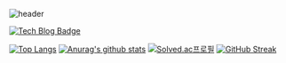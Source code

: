 ![header](https://capsule-render.vercel.app/api?type=wave&color=#7BB4E3&height=300&section=header&text=Lwonbin&fontSize=90)


[![Tech Blog Badge](http://img.shields.io/badge/-Tech%20blog-black?style=flat-square&logo=github&link=https://lwb9036.tistory.com/)](https://lwb9036.tistory.com/)

[![Top Langs](https://github-readme-stats.vercel.app/api/top-langs/?username=Lwonbin)](https://github.com/Lwonbin/Lwonbin)    [![Anurag's github stats](https://github-readme-stats.vercel.app/api?username=Lwonbin)](https://github.com/Lwonbin/Lwonbin)
[![Solved.ac프로필](http://mazassumnida.wtf/api/v2/generate_badge?boj=lwb9036)](https://solved.ac/lwb9036)  [![GitHub Streak](https://streak-stats.demolab.com/?user=Lwonbin&theme=dark)](https://git.io/streak-stats)

